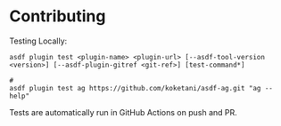 # Contributing

Testing Locally:

```shell
asdf plugin test <plugin-name> <plugin-url> [--asdf-tool-version <version>] [--asdf-plugin-gitref <git-ref>] [test-command*]

#
asdf plugin test ag https://github.com/koketani/asdf-ag.git "ag --help"
```

Tests are automatically run in GitHub Actions on push and PR.
